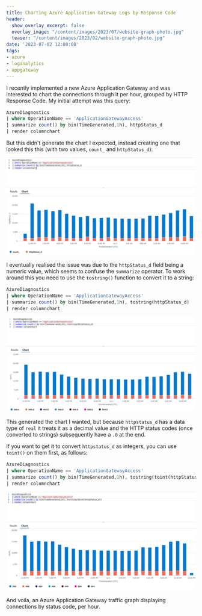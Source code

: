 ```yaml
---
title: Charting Azure Application Gateway Logs by Response Code
header:
  show_overlay_excerpt: false
  overlay_image: "/content/images/2023/07/website-graph-photo.jpg"
  teaser: "/content/images/2023/02/website-graph-photo.jpg"
date: '2023-07-02 12:00:00'
tags:
- azure
- loganalytics
- appgateway
---
```


I recently implemented a new Azure Application Gateway and was interested to chart the connections through it per hour, grouped by HTTP Response Code. 
My initial attempt was this query:

```sql
AzureDiagnostics
| where OperationName == 'ApplicationGatewayAccess'
| summarize count() by bin(TimeGenerated,1h), httpStatus_d
| render columnchart
```

But this didn't generate the chart I expected, instead creating one that looked this this (with two values, `count_` and `httpStatus_d`):

![log analytics azure app gateway chart grouped by http status not working](/content/images/2023/07/loganalytics-httpstatus1.png)

I eventually realised the issue was due to the `httpStatus_d` field being a numeric value, which seems to confuse the `summarize` operator. To work around this you need to use the `tostring()` function to convert it to a string:

```sql
AzureDiagnostics
| where OperationName == 'ApplicationGatewayAccess'
| summarize count() by bin(TimeGenerated,1h), tostring(httpStatus_d)
| render columnchart
```

![log analytics azure app gateway chart grouped by http status working but displaying decimals](/content/images/2023/07/loganalytics-httpstatus2.png)

This generated the chart I wanted, but because `httpstatus_d` has a data type of `real` it treats it as a decimal value and the HTTP status codes (once converted to strings) subsequently have a `.0` at the end. 

If you want to get it to convert `httpstatus_d` as integers, you can use `toint()` on them first, as follows:

```sql
AzureDiagnostics
| where OperationName == 'ApplicationGatewayAccess'
| summarize count() by bin(TimeGenerated,1h), tostring(toint(httpStatus_d))
| render columnchart
```

![log analytics azure app gateway chart grouped by http status working with corrected integer values](/content/images/2023/07/loganalytics-httpstatus3.png)

And voila, an Azure Application Gateway traffic graph displaying connections by status code, per hour.